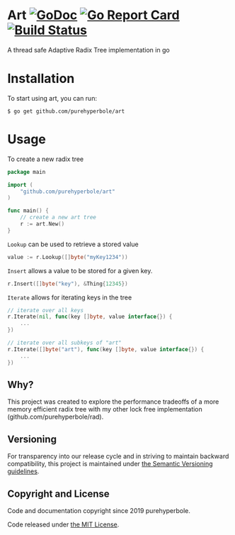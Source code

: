 # Art [![GoDoc](https://godoc.org/github.com/purehyperbole/art?status.svg)](https://godoc.org/github.com/purehyperbole/art) [![Go Report Card](https://goreportcard.com/badge/github.com/purehyperbole/art)](https://goreportcard.com/report/github.com/purehyperbole/art) [![Build Status](https://travis-ci.org/purehyperbole/art.svg?branch=master)](https://travis-ci.org/purehyperbole/art)


A thread safe Adaptive Radix Tree implementation in go


# Installation

To start using art, you can run:

`$ go get github.com/purehyperbole/art`

# Usage

To create a new radix tree

```go
package main

import (
    "github.com/purehyperbole/art"
)

func main() {
    // create a new art tree
    r := art.New()
}
```

`Lookup` can be used to retrieve a stored value

```go
value := r.Lookup([]byte("myKey1234"))
```

`Insert` allows a value to be stored for a given key.

```go
r.Insert([]byte("key"), &Thing{12345})
```

`Iterate` allows for iterating keys in the tree

```go
// iterate over all keys
r.Iterate(nil, func(key []byte, value interface{}) {
    ...
})

// iterate over all subkeys of "art"
r.Iterate([]byte("art"), func(key []byte, value interface{}) {
    ...
})
```

## Why?

This project was created to explore the performance tradeoffs of a more memory efficient radix tree with my other lock free implementation (github.com/purehyperbole/rad).

## Versioning

For transparency into our release cycle and in striving to maintain backward
compatibility, this project is maintained under [the Semantic Versioning guidelines](http://semver.org/).

## Copyright and License

Code and documentation copyright since 2019 purehyperbole.

Code released under
[the MIT License](LICENSE).
